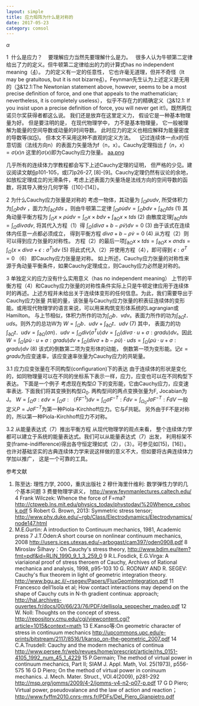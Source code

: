 ```yaml
---
layout: simple
title: 应力矩阵为什么是对称的
date: 2017-05-23
category: comsol
---
```

<script type="text/x-mathjax-config">MathJax.Hub.Config({tex2jax: {inlineMath:[['$','$']]}});</script>
<script type="text/javascript" src="http://cdn.mathjax.org/mathjax/latest/MathJax.js?config=TeX-AMS-MML_HTMLorMML"></script>

$\alpha$

1  什么是应力？
   要理解应力当然先要理解什么是力。
  很多人认为牛顿第二定律给出了力的定义。但牛顿第二定律给出的力的计算式has no independent meaning（[4]()）。 力的定义有一定的任意性， 它也许毫无道理，但并不奇怪（It may be gratuitous, but it is not bizarre[4]()）。Feynman先生认为上述定义是无用的（[3]()&12.1:The Newtonian statement above, however, seems to be a most precise definition of force, and one that appeals to the mathematician; nevertheless, it is completely useless）， 似乎不存在力的精确定义（[3]()&12.1: If you insist upon a precise definition of force, you will never get it!)。既然两位诺贝尔奖获得者都这么说。 我们还是放弃在这里定义力， 假设它是一种基本物理量为好。 但是要注明的是， 在现代物理学中， 力不是基本物理量， 它一般被理解为能量的空间导数或动量的时间导数。 此时应力的定义也相应解释为能量密度的导数等(如[5]())。 但本文不采用这种不直观的定义方法。
   记过连续体一点x的任意切面（法线方向n）的表面力矢量场为f（n，x）。Cauchy定理指出
$f（n，x）=\sigma(x)n$
这里的$\sigma(x)$即为Cauchy应力张量。
[aa.png][6]

 几乎所有的连续体力学教程都会写下上述Cauchy定理的证明， 但严格的少见。建议阅读文献[6]p101-105，或[7]p26-27, [8]-[9]。Cauchy定理仍然有议论的余地， 如放松定理成立的光滑条件，考虑上述表面力矢量场是法线方向的空间导数的函数，将其导入微分几何学等（[10]-[14]）。

2 为什么Cauchy应力张量是对称的
   考虑一物体，其动量为 $\int_\Omega \rho udv$, 所受体积力为$\int_\Omega b dv$ ，面力为$\int_{\partial\Omega} t ds$ 。则由牛顿第二定律
$\int_\Omega \rho \dot{u}dv=\int_\Omega b dv+\int_{\partial\Omega} t ds$                  (1)
其角动量平衡方程为
$\int_\Omega x\times\rho \dot{u}dv=\int_\Omega x\times b dv+\int_{\partial\Omega} x\times t ds$                     (2)
    由散度定理$\int_{\partial\Omega} t ds=\int_\Omega div\sigma dv$, 将其代入方程（1）得
$\int_\Omega (div\sigma+b-\rho \dot{v})dv=0$                  (3)
由于该式在连续体内任意一点都必须成立， 得到平衡方程
$div\sigma+b-\rho \dot{v}=0$                  (4)
   从方程（2）则可以得到应力张量的对称性。 方程（2）的最后一项$\int_{\partial\Omega} x\times t ds=\int_{\partial\Omega} x\times\sigma n ds=\int_\Omega(x \times div\sigma+\epsilon:\sigma^T)dv$     (5)
将此式代入（2）并使用方程（4），即可得到
$\epsilon:\sigma^T=0$             （6）
即Cauchy应力张量是对称。
  如上所述，Cauchy应力张量的对称性来源于角动量平衡条件，如果Cauchy定理成立，则Cauchy应力必然是对称的。

3  单独定义的应力没有什么实用意义（has no independent meaning）
   上节的平衡方程（4）和Cauchy应力张量的对称性条件实际上只是牛顿定律应用于连续体时的再述。上述方程并未给出关于连续体变形的任何信息。为此，我们需要导出于Cauchy应力张量
共轭的量，该张量与Cauchy应力张量的积表征连续体的变形能。或用现代物理学的语言来说，可以用来构筑变形体系统的Lagrangian或Hamilton。
  与上节相似，体积力所作的功为$\int_\Omega b．vdv$。表面力所作的功为$\int_{\partial\Omega} t．uds$。则外力的总功W为
$W=\int_\Omega b．udv+\int_{\partial\Omega} t．udv$       (7)
 其中， 表面力的功$\int_{\partial\Omega} t．udv=\int_{\partial\Omega} (\sigma n)．udv=\int_\Omega div(\sigma^Tu)dv=\int_\Omega (div\sigma\cdot u+\sigma:gradu)dv$。因此
$W=\int_\Omega (\rho\dot{u}\cdot{u}+\sigma:gradu)dv+\int_{\Omega}(div\sigma+b-\rho \dot{u})\cdot uds=\int_\Omega (\rho\dot{u}\cdot{u}+\sigma:gradu)dv$    (8)
该式的倒数第二项为变形体的动能， 倒数第一项为变形能。记$\varepsilon=gradu$为应变速率，该应变速率张量为Cauchy应力的共轭量。

3.1 应力应变张量在不同构型(configuration)下的表达
    由于连续体的形状是变化的，如同物理量可以在不同的坐标系下表示一样，应力，应变也可以在不同构型下表达。 下面是一个例子
    考虑现在构型$\Omega$ 下的变形能，它由Cauchy应力，应变速率表达. 下面我们将其变换到构型$\Omega_0$. 两构型间的两点变换张量为F, Jocabian为J。
$W=\int_\Omega\sigma:\varepsilon dv=\int_\Omega\sigma:（\dot F F^{-1})dv=\int_\Omega\sigma F^{-T}:\dot Fdv=\int_{\Omega_0}J\sigma F^{-T}:\dot FdV$
   一般定义$P=J\sigma F^{-T}$为第一种Piola-Kirchhoff应力。它与$\dot F$共轭。 另外由于F不是对称的，所以第一种Piola-Kirchhoff应力不对称。

3.2 从能量表达式（7）推出平衡方程
    从现代物理学的观点来看， 整个连续体力学都可以建立于系统的能量表达式。我们可以从能量表达式（7）出发， 利用标架不变(frame-indifference)得出各守恒定理如式（2），（3）。可参见如[15]，[16]）。也许对基础坚实的古典连续体力学来说这样做的意义不大，但如要将古典连续体力学加以推广， 这是一个可靠的工具。


参考文献
1. 陈至达: 理性力学, 2000，重庆出版社
2  穆什海里什维利: 数学弹性力学的几个基本问题
3  费曼物理学讲义， http://www.feynmanlectures.caltech.edu/
4  Frank Wilczek: Whence the force of F=ma? http://ctpweb.lns.mit.edu/physics_today/phystoday/%20Whence_cshock.pdf
5 Robert G. Brown, 2013: Symmetric stress tensor; http://www.phy.duke.edu/~rgb/Class/Electrodynamics/Electrodynamics/node147.html
6. M.E.Gurtin: A introduction to Continuum mechanics, 1981, Academic press
7 J.T.Oden:A short course on nonlinear continuum mechanics, 2008 http://users.ices.utexas.edu/~arbogast/cam397/oden0908.pdf
8  Miroslav Šilhavy：On Cauchy's stress theory, http://www.bdim.eu/item?fmt=pdf&id=RLIN_1990_9_1_3_259_0
9 R.L.Fosdick, E.G.Virga: A viariaional proof of stress theroem of Cauchy, Archives of Rational mechanica and analysis, 1998, p95-103
10 G. RODNAY AND R. SEGEV: Cauchy's flux theorem in light of geometric integration theory. http://www.bgu.ac.il/~rsegev/Papers/FluxGeomIntegration.pdf
11 Francesco dell’Isola et al; How contact interactions may depend on the shape of Cauchy cuts in N-th gradient continua: approach; http://hal.archives-ouvertes.fr/docs/00/66/23/76/PDF/dellisola_seppecher_madeo.pdf
12 W. Noll: Thoughts on the concept of stress. http://repository.cmu.edu/cgi/viewcontent.cgi?article=1015&context=math
13 E.Kanso等:On geometric character of stress in continuum mechanics http://upcommons.upc.edu/e-prints/bitstream/2117/8516/1/kanso_on-the-geometric_2007.pdf
14 C.A.Trusdell: Cauchy and the modern mechanics of continua
http://www.persee.fr/web/revues/home/prescript/article/rhs_0151-4105_1992_num_45_1_4229
15 P.Germain; The method of virtual power in continuum mechanics, Part II; SIAM J. Appl. Math, Vol. 25(1973), p556-575
16  G D Piero; On the method of virtual power in coninuum mechanics. J. Mech. Mater. Struct., VOl.4(2009), p281-292 http://msp.org/jomms/2009/4-2/jomms-v4-n2-p07-p.pdf
17   G D Piero; Virtual power, pseudovalance and the law of action and reaction； http://www.fyffm2010.cnrs-mrs.fr/PDFs/Del_Piero_Gianpietro.pdf

[6]:	http://4.bp.blogspot.com/-Sz727Fr_tkM/Us93UCFqk5I/AAAAAAAAAGk/bA9o3jddhJM/s1600/aa.png "aa.png"